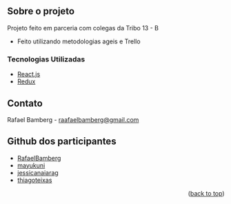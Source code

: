 <!-- Sobre o projeto -->
## Sobre o projeto

Projeto feito em parceria com colegas da Tribo 13 - B
* Feito utilizando metodologias ageis e Trello

### Tecnologias Utilizadas

* [React.js](https://reactjs.org/)
* [Redux](https://reactjs.org/)


<!-- Contato -->
## Contato

Rafael Bamberg - raafaelbamberg@gmail.com


<!-- Github dos participantes -->
## Github dos participantes
* [RafaelBamberg](https://github.com/RafaelBamberg)
* [mayukuni](https://github.com/mayukuni)
* [jessicanaiarag](https://github.com/jessicanaiarag)
* [thiagoteixas](https://github.com/thiagoteixas)

<p align="right">(<a href="#top">back to top</a>)</p>

